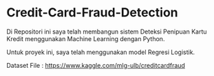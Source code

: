 # Credit-Card-Fraud-Detection

Di Repositori ini saya telah membangun sistem Deteksi Penipuan Kartu Kredit menggunakan Machine Learning dengan Python.  

Untuk proyek ini, saya telah menggunakan model Regresi Logistik.

Dataset File : https://www.kaggle.com/mlg-ulb/creditcardfraud
